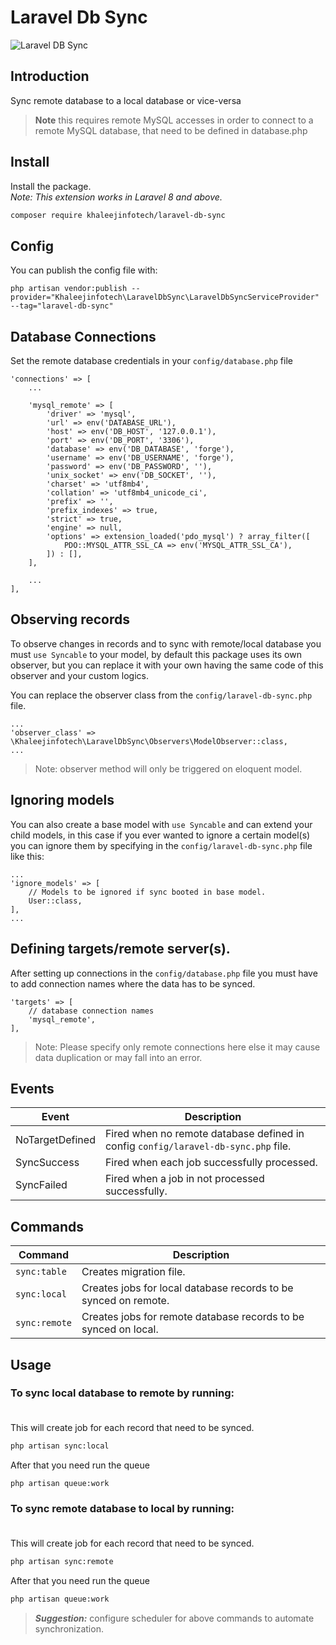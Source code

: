 # Laravel Db Sync

![Laravel DB Sync](https://user-images.githubusercontent.com/14019618/195097554-4c50bff2-26a6-4c06-9a9a-d6639758a0b5.png)

## Introduction

Sync remote database to a local database or vice-versa

> **Note** this requires remote MySQL accesses in order to connect to a remote MySQL database, that need to be defined in database.php

## Install

Install the package. <br/>
*Note: This extension works in Laravel 8 and above.*

```bash
composer require khaleejinfotech/laravel-db-sync
```

## Config

You can publish the config file with:

```
php artisan vendor:publish --provider="Khaleejinfotech\LaravelDbSync\LaravelDbSyncServiceProvider" --tag="laravel-db-sync"
``` 

## Database Connections

Set the remote database credentials in your `config/database.php` file

```
'connections' => [
    ...
    
    'mysql_remote' => [
        'driver' => 'mysql',
        'url' => env('DATABASE_URL'),
        'host' => env('DB_HOST', '127.0.0.1'),
        'port' => env('DB_PORT', '3306'),
        'database' => env('DB_DATABASE', 'forge'),
        'username' => env('DB_USERNAME', 'forge'),
        'password' => env('DB_PASSWORD', ''),
        'unix_socket' => env('DB_SOCKET', ''),
        'charset' => 'utf8mb4',
        'collation' => 'utf8mb4_unicode_ci',
        'prefix' => '',
        'prefix_indexes' => true,
        'strict' => true,
        'engine' => null,
        'options' => extension_loaded('pdo_mysql') ? array_filter([
            PDO::MYSQL_ATTR_SSL_CA => env('MYSQL_ATTR_SSL_CA'),
        ]) : [],
    ],
    
    ...
],
```

## Observing records

To observe changes in records and to sync with remote/local database you must `use Syncable` to your model, by default this package uses its
own observer, but you can replace it with your own having the same code of this observer and your custom logics.

You can replace the observer class from the `config/laravel-db-sync.php` file.

```
...
'observer_class' => \Khaleejinfotech\LaravelDbSync\Observers\ModelObserver::class,
...
```

> Note: observer method will only be triggered on eloquent model.

## Ignoring models

You can also create a base model with `use Syncable` and can extend your child models, in this case if you ever wanted to ignore a certain
model(s) you can ignore them by specifying in the `config/laravel-db-sync.php` file like this:

```
...
'ignore_models' => [
    // Models to be ignored if sync booted in base model.
    User::class,
],
...
```

## Defining targets/remote server(s).

After setting up connections in the `config/database.php` file you must have to add connection names where the data has to be synced.

```
'targets' => [
    // database connection names
    'mysql_remote',
],
```

> Note: Please specify only remote connections here else it may cause data duplication or may fall into an error.

## Events

| Event             | Description |
|-------------------|---|
| NoTargetDefined   | Fired when no remote database defined in config `config/laravel-db-sync.php` file.   |
| SyncSuccess       | Fired when each job successfully processed.  |
| SyncFailed        | Fired when a job in not processed successfully.  |

## Commands

| Command             | Description |
|-------------------|---|
| `sync:table`   | Creates migration file. |
| `sync:local`   | Creates jobs for local database records to be synced on remote.  |
| `sync:remote`  | Creates jobs for remote database records to be synced on local.  |

## Usage

### To sync local database to remote by running: <br/><br/>

This will create job for each record that need to be synced.

```bash
php artisan sync:local
```

After that you need run the queue

```bash
php artisan queue:work
```

### To sync remote database to local by running: <br/><br/>

This will create job for each record that need to be synced.

```bash
php artisan sync:remote
```

After that you need run the queue

```bash
php artisan queue:work
```

> ***Suggestion:*** configure scheduler for above commands to automate synchronization.
